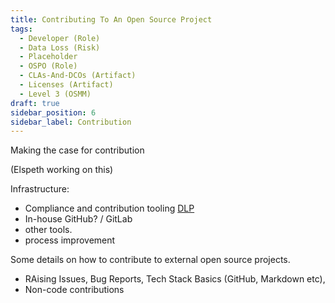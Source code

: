 ```yaml
---
title: Contributing To An Open Source Project
tags: 
  - Developer (Role)
  - Data Loss (Risk)
  - Placeholder
  - OSPO (Role)
  - CLAs-And-DCOs (Artifact)
  - Licenses (Artifact)
  - Level 3 (OSMM)
draft: true
sidebar_position: 6
sidebar_label: Contribution
---
```


Making the case for contribution

(Elspeth working on this)


Infrastructure:


 - Compliance and contribution tooling [DLP](DLP)
 - In-house GitHub?  / GitLab  
 - other tools.
 - process improvement

Some details on how to contribute to external open source projects.

- RAising Issues, Bug Reports, Tech Stack Basics (GitHub, Markdown etc), 
- Non-code contributions
